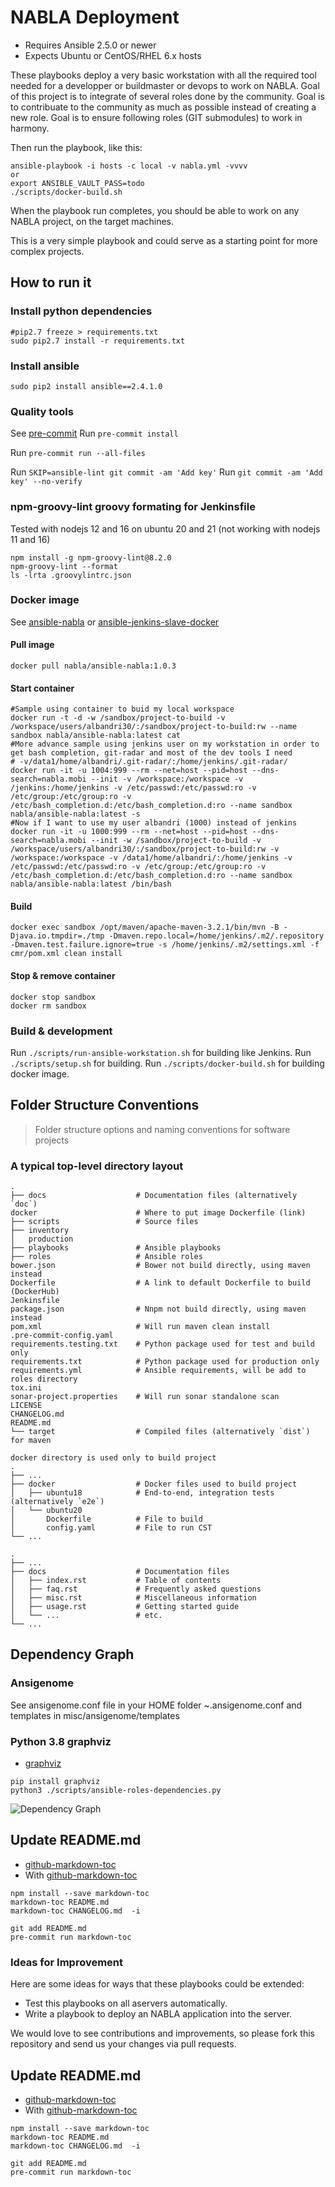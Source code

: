 # NABLA Deployment

- Requires Ansible 2.5.0 or newer
- Expects Ubuntu or CentOS/RHEL 6.x hosts

These playbooks deploy a very basic workstation with all the required tool needed for a developper or buildmaster or devops to work on NABLA.
Goal of this project is to integrate of several roles done by the community.
Goal is to contribuate to the community as much as possible instead of creating a new role.
Goal is to ensure following roles (GIT submodules) to work in harmony.

Then run the playbook, like this:

	ansible-playbook -i hosts -c local -v nabla.yml -vvvv
	or
	export ANSIBLE_VAULT_PASS=todo
	./scripts/docker-build.sh

When the playbook run completes, you should be able to work on any NABLA project, on the target machines.

This is a very simple playbook and could serve as a starting point for more complex projects.

## How to run it

### Install python dependencies

```
#pip2.7 freeze > requirements.txt
sudo pip2.7 install -r requirements.txt
```

### Install ansible

```
sudo pip2 install ansible==2.4.1.0
```

### Quality tools

See [pre-commit](http://pre-commit.com/)
Run `pre-commit install`

Run `pre-commit run --all-files`

Run `SKIP=ansible-lint git commit -am 'Add key'`
Run `git commit -am 'Add key' --no-verify`

### npm-groovy-lint groovy formating for Jenkinsfile

Tested with nodejs 12 and 16 on ubuntu 20 and 21 (not working with nodejs 11 and 16)

```
npm install -g npm-groovy-lint@8.2.0
npm-groovy-lint --format
ls -lrta .groovylintrc.json
```

### Docker image

See [ansible-nabla](https://hub.docker.com/r/nabla/ansible-nabla/) or [ansible-jenkins-slave-docker](https://hub.docker.com/r/nabla/ansible-jenkins-slave-docker/)

#### Pull image
```
docker pull nabla/ansible-nabla:1.0.3
```
#### Start container
```
#Sample using container to buid my local workspace
docker run -t -d -w /sandbox/project-to-build -v /workspace/users/albandri30/:/sandbox/project-to-build:rw --name sandbox nabla/ansible-nabla:latest cat
#More advance sample using jenkins user on my workstation in order to get bash completion, git-radar and most of the dev tools I need
# -v/data1/home/albandri/.git-radar/:/home/jenkins/.git-radar/
docker run -it -u 1004:999 --rm --net=host --pid=host --dns-search=nabla.mobi --init -v /workspace:/workspace -v /jenkins:/home/jenkins -v /etc/passwd:/etc/passwd:ro -v /etc/group:/etc/group:ro -v /etc/bash_completion.d:/etc/bash_completion.d:ro --name sandbox nabla/ansible-nabla:latest -s
#Now if I want to use my user albandri (1000) instead of jenkins
docker run -it -u 1000:999 --rm --net=host --pid=host --dns-search=nabla.mobi --init -w /sandbox/project-to-build -v /workspace/users/albandri30/:/sandbox/project-to-build:rw -v /workspace:/workspace -v /data1/home/albandri/:/home/jenkins -v /etc/passwd:/etc/passwd:ro -v /etc/group:/etc/group:ro -v /etc/bash_completion.d:/etc/bash_completion.d:ro --name sandbox nabla/ansible-nabla:latest /bin/bash

```
#### Build
```
docker exec sandbox /opt/maven/apache-maven-3.2.1/bin/mvn -B -Djava.io.tmpdir=./tmp -Dmaven.repo.local=/home/jenkins/.m2/.repository -Dmaven.test.failure.ignore=true -s /home/jenkins/.m2/settings.xml -f cmr/pom.xml clean install
```

#### Stop & remove container
```
docker stop sandbox
docker rm sandbox
```

### Build & development

Run `./scripts/run-ansible-workstation.sh` for building like Jenkins.
Run `./scripts/setup.sh` for building.
Run `./scripts/docker-build.sh` for building docker image.


## Folder Structure Conventions

> Folder structure options and naming conventions for software projects

### A typical top-level directory layout

    .
    ├── docs                    # Documentation files (alternatively `doc`)
    docker                      # Where to put image Dockerfile (link)
    ├── scripts                 # Source files
    ├── inventory
    │   production
    ├── playbooks               # Ansible playbooks
    ├── roles                   # Ansible roles
    bower.json                  # Bower not build directly, using maven instead
    Dockerfile                  # A link to default Dockerfile to build (DockerHub)
    Jenkinsfile
    package.json                # Nnpm not build directly, using maven instead
    pom.xml                     # Will run maven clean install
    .pre-commit-config.yaml
    requirements.testing.txt    # Python package used for test and build only
    requirements.txt            # Python package used for production only
    requirements.yml            # Ansible requirements, will be add to roles directory
    tox.ini
    sonar-project.properties    # Will run sonar standalone scan
    LICENSE
    CHANGELOG.md
    README.md
    └── target                  # Compiled files (alternatively `dist`) for maven

    docker directory is used only to build project
    .
    ├── ...
    ├── docker                  # Docker files used to build project
    │   ├── ubuntu18            # End-to-end, integration tests (alternatively `e2e`)
    │   └── ubuntu20
    │       Dockerfile          # File to build
    │       config.yaml         # File to run CST
    └── ...

    .
    ├── ...
    ├── docs                    # Documentation files
    │   ├── index.rst           # Table of contents
    │   ├── faq.rst             # Frequently asked questions
    │   ├── misc.rst            # Miscellaneous information
    │   ├── usage.rst           # Getting started guide
    │   └── ...                 # etc.
    └── ...

## Dependency Graph

### Ansigenome

See ansigenome.conf file in your HOME folder ~.ansigenome.conf and templates in misc/ansigenome/templates

### Python 3.8 graphviz

 * [graphviz](https://pypi.org/project/graphviz/)

```
pip install graphviz
python3 ./scripts/ansible-roles-dependencies.py
```

![Dependency Graph](roles/test.png)

## Update README.md


  * [github-markdown-toc](https://github.com/jonschlinkert/markdown-toc)
  * With [github-markdown-toc](https://github.com/Lucas-C/pre-commit-hooks-nodejs)

```
npm install --save markdown-toc
markdown-toc README.md
markdown-toc CHANGELOG.md  -i
```

```
git add README.md
pre-commit run markdown-toc
```

### Ideas for Improvement

Here are some ideas for ways that these playbooks could be extended:

- Test this playbooks on all aservers automatically.
- Write a playbook to deploy an NABLA application into the server.

We would love to see contributions and improvements, so please fork this
repository and send us your changes via pull requests.

## Update README.md


  * [github-markdown-toc](https://github.com/jonschlinkert/markdown-toc)
  * With [github-markdown-toc](https://github.com/Lucas-C/pre-commit-hooks-nodejs)

```
npm install --save markdown-toc
markdown-toc README.md
markdown-toc CHANGELOG.md  -i
```

```
git add README.md
pre-commit run markdown-toc
```
